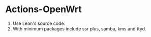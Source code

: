# Actions-OpenWrt

1. Use Lean's source code.
2. With minimum packages include ssr plus, samba, kms and ttyd.
